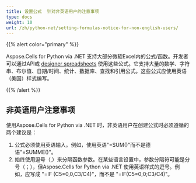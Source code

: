 ```yaml
---
title: 设置公式  针对非英语用户的注意事项
type: docs
weight: 10
url: /zh/python-net/setting-formulas-notice-for-non-english-users/
---
```


{{% alert color="primary" %}} 

 Aspose.Cells for Python via .NET 支持大部分微软Excel内的公式/函数。开发者可以通过API或 [designer spreadsheets](/cells/zh/net/what-is-a-designer-spreadsheet/) 使用这些公式。它支持大量的数学、字符串、布尔值、日期/时间、统计、数据库、查找和引用公式。这些公式应使用英语（美国）样式编写。

{{% /alert %}} 

## **非英语用户注意事项**
 使用Aspose.Cells for Python via .NET 时，非英语用户在创建公式时必须遵循的两个建议是：

1. 公式必须使用英语输入。例如，使用英语"=SUM()"而不是德语"=SUMME()"。
 1. 始终使用逗号（,）来分隔函数参数。在某些语言设置中，参数分隔符可能是分号（；），但Aspose.Cells for Python via .NET 使用英语样式的逗号。例如，应写成 "=IF (C5=0,0,C3/C4)"，而不是 "=IF(C5=0;0;C3/C4)"。

